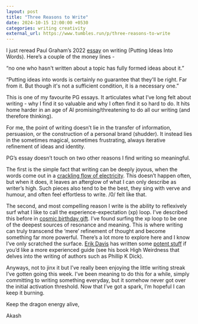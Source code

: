 ```yaml
---
layout: post
title: "Three Reasons to Write"
date: 2024-10-15 12:00:00 +0530
categories: writing creativity
external_url: https://www.tumbles.run/p/three-reasons-to-write
---
```


I just reread Paul Graham’s 2022 [essay](http://www.paulgraham.com/words.html) on writing (Putting Ideas Into Words). Here’s a couple of the money lines -

“no one who hasn't written about a topic has fully formed ideas about it.”

“Putting ideas into words is certainly no guarantee that they'll be right. Far from it. But though it's not a sufficient condition, it is a necessary one.”

This is one of my favourite PG essays.  It articulates what I’ve long felt about writing - why I find it so valuable and why I often find it so hard to do. It hits home harder in an age of AI promising/threatening to do all our writing (and therefore thinking).

For me, the point of writing doesn’t lie in the transfer of information, persuasion, or the construction of a personal brand (shudder). It instead lies in the sometimes magical, sometimes frustrating, always iterative refinement of ideas and identity. 

PG’s essay doesn’t touch on two other reasons I find writing so meaningful. 

The first is the simple fact that writing can be deeply joyous, when the words come out in a [crackling flow of electricity](https://visakanv.substack.com/p/branching-paths). This doesn’t happen often, but when it does, it leaves an afterglow of what I can only describe as writer’s high. Such pieces also tend to be the best, they sing with verve and humour, and often feel effortless to write. /0/ felt like that.

The second, and most compelling reason I write is the ability to reflexively surf what I like to call the experience-expectation (xp) loop.  I’ve described this before in [cosmic birthday gift](https://runsandtumbles.substack.com/p/cosmic-birthday-gift). I’ve found surfing the xp loop to be one of the deepest sources of resonance and meaning. This is where writing can truly transcend the ‘mere’ refinement of thought and become something far more powerful. There’s a lot more to explore here and I know I’ve only scratched the surface. [Erik Davis](https://www.burningshore.com/) has written some [potent stuff](https://www.amazon.com/High-Weirdness-Esoterica-Visionary-Experience/dp/1907222871) if you’d like a more experienced guide (see his book High Weirdness that delves into the writing of authors such as Phillip K Dick).

Anyways, not to jinx it but I’ve really been enjoying the little writing streak I’ve gotten going this week. I’ve been meaning to do this for a while, simply committing to writing something everyday, but it somehow never got over the initial activation threshold. Now that I’ve got a spark, I’m hopeful I can keep it burning.

Keep the dragon energy alive,

Akash